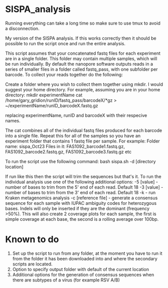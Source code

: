 # SISPA_analysis

Running everything can take a long time so make sure to use tmux to avoid a disconnection.

 My version of the SISPA analysis. If this works correctly then it should be possible to run the script once and run the entire analysis.
 
 This script assumes that your concatenated fastq files for each experiment are in a single folder. This folder may contain multiple samples, which will be run individually. By default the nanopore software outputs reads in a series of smaller files in a folder called fastq_pass, with one subfolder per barcode. To collect your reads together do the following:
 
 Create a folder where you wish to collect them together using mkdir. I would suggest your home directory. For example, assuming you are in your home directory:
 mkdir experimentName
 cat /home/gary_gridion/runID/fastq_pass/barcodeX/*gz > ~/experimentName/runID_barcodeX.fastq.gz
 
 replacing experimentName, runID and barcodeX with their respecive names.
 
 The cat combines all of the individual fastq files produced for each barcode into a single file. Repeat this for all of the samples so you have an experiment folder that contains 1 fastq file per sample. For example:
 Folder name: sispa_Oct23
 Files in it: FAS1092_barcode1.fastq.gz, FAS1092_barcode2.fastq.gz, FAS1092_barcode3.fastq.gz
 etc
 

To run the script use the following command:
bash sispa.sh -d [directory location]

If run like this then the script will trim the sequences but that's it. To run the individual analysis use one of the following additional options:
-5 [value] - number of bases to trim from the 5' end of each read. Default 18
-3 [value] - number of bases to trim from the 3' end of each read. Default 18
-k - run Kraken metagenomics analysis
-c [reference file] - generate a consensus sequence for each sample with IUPAC ambiguity codes for heterozygous bases. Indels will only be inserted if they are the dominant (frequency >50%). This will also create 2 coverage plots for each sample, the first is simple coverage at each base, the second is a rolling average over 100bp.

# Known to do
1. Set up the script to run from any folder, at the moment you have to run it from the folder it has been downloaded into and where the secondary scripts are located.
2. Option to specify output folder with default of the current location
3. Additional options for the generation of consensus sequences when there are subtypes of a virus (for example RSV A/B)
